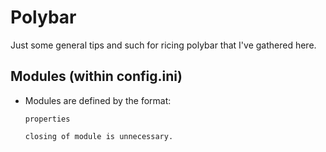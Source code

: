 # Polybar

Just some general tips and such for ricing polybar that I've gathered here.

## Modules (within config.ini)
- Modules are defined by the format:
    ```[module/name_of_module]
    properties
    
    closing of module is unnecessary. 